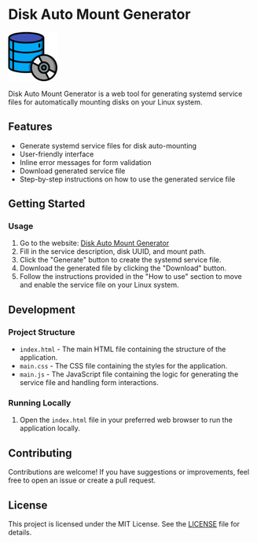 # Disk Auto Mount Generator

<img src="logo.png" alt="Disk Auto Mount Generator Logo" width="100" title="Credits: https://www.flaticon.com/free-icon/database-storage_4439575" >

Disk Auto Mount Generator is a web tool for generating systemd service files for automatically mounting disks on your Linux system.

## Features

- Generate systemd service files for disk auto-mounting
- User-friendly interface
- Inline error messages for form validation
- Download generated service file
- Step-by-step instructions on how to use the generated service file

## Getting Started

### Usage

1. Go to the website: [Disk Auto Mount Generator](https://gen.site)
2. Fill in the service description, disk UUID, and mount path.
3. Click the "Generate" button to create the systemd service file.
4. Download the generated file by clicking the "Download" button.
5. Follow the instructions provided in the "How to use" section to move and enable the service file on your Linux system.

## Development

### Project Structure

- `index.html` - The main HTML file containing the structure of the application.
- `main.css` - The CSS file containing the styles for the application.
- `main.js` - The JavaScript file containing the logic for generating the service file and handling form interactions.

### Running Locally

1. Open the `index.html` file in your preferred web browser to run the application locally.

## Contributing

Contributions are welcome! If you have suggestions or improvements, feel free to open an issue or create a pull request.

## License

This project is licensed under the MIT License. See the [LICENSE](LICENSE) file for details.
